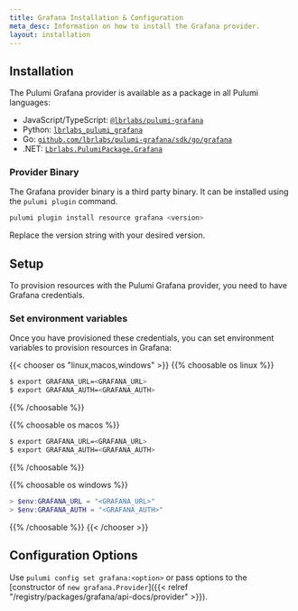 ```yaml
---
title: Grafana Installation & Configuration
meta_desc: Information on how to install the Grafana provider.
layout: installation
---
```


## Installation

The Pulumi Grafana provider is available as a package in all Pulumi languages:

* JavaScript/TypeScript: [`@lbrlabs/pulumi-grafana`](https://www.npmjs.com/package/@lbrlabs/pulumi-grafana)
* Python: [`lbrlabs_pulumi_grafana`](https://pypi.org/project/lbrlabs-pulumi-grafana/)
* Go: [`github.com/lbrlabs/pulumi-grafana/sdk/go/grafana`](https://pkg.go.dev/github.com/lbrlabs/pulumi-grafana/sdk)
* .NET: [`Lbrlabs.PulumiPackage.Grafana`](https://www.nuget.org/packages/Lbrlabs.PulumiPackage.Grafana)

### Provider Binary

The Grafana provider binary is a third party binary. It can be installed using the `pulumi plugin` command.

```bash
pulumi plugin install resource grafana <version>
```

Replace the version string with your desired version.

## Setup

To provision resources with the Pulumi Grafana provider, you need to have Grafana credentials. 

### Set environment variables

Once you have provisioned these credentials, you can set environment variables to provision resources in Grafana:

{{< chooser os "linux,macos,windows" >}}
{{% choosable os linux %}}

```bash
$ export GRAFANA_URL=<GRAFANA_URL>
$ export GRAFANA_AUTH=<GRAFANA_AUTH>
```

{{% /choosable %}}

{{% choosable os macos %}}

```bash
$ export GRAFANA_URL=<GRAFANA_URL>
$ export GRAFANA_AUTH=<GRAFANA_AUTH>
```

{{% /choosable %}}

{{% choosable os windows %}}

```powershell
> $env:GRAFANA_URL = "<GRAFANA_URL>"
> $env:GRAFANA_AUTH = "<GRAFANA_AUTH>"
```

{{% /choosable %}}
{{< /chooser >}}

## Configuration Options

Use `pulumi config set grafana:<option>` or pass options to the [constructor of `new grafana.Provider`]({{< relref "/registry/packages/grafana/api-docs/provider" >}}).
